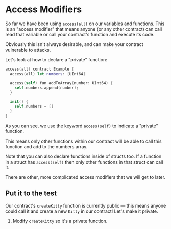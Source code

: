 # Access Modifiers

So far we have been using `access(all)` on our variables and functions. This is an "access modifier" that means anyone (or any other contract) can call read that variable or call your contract's function and execute its code.

Obviously this isn't always desirable, and can make your contract vulnerable to attacks.

Let's look at how to declare a "private" function:

```swift
access(all) contract Example {
  access(all) let numbers: [UInt64]

  access(self) fun addToArray(number: UInt64) {
    self.numbers.append(number);
  }

  init() {
    self.numbers = []
  }
}
```

As you can see, we use the keyword `access(self)` to indicate a "private" function.

This means only other functions within our contract will be able to call this function and add to the numbers array.

Note that you can also declare functions inside of structs too. If a function in a struct has `access(self)` then only other functions in that struct can call it.

There are other, more complicated access modifiers that we will get to later.

## Put it to the test

Our contract's `createKitty` function is currently public — this means anyone could call it and create a new `Kitty` in our contract! Let's make it private.

1. Modify `createKitty` so it's a private function.
